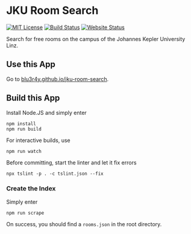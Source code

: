 # JKU Room Search

[![MIT License](https://img.shields.io/badge/License-MIT-yellow.svg?style=popout-square)](LICENSE.txt)
[![Build Status](https://img.shields.io/travis/com/blu3r4y/jku-room-search/master.svg?style=popout-square)](https://travis-ci.com/blu3r4y/jku-room-search)
[![Website Status](https://img.shields.io/website/https/github.com/blu3r4y/jku-room-search.svg?down_color=red&down_message=down&up_color=green&up_message=online&style=popout-square)](https://blu3r4y.github.io/jku-room-search/)

Search for free rooms on the campus of the Johannes Kepler University Linz.

## Use this App

Go to [blu3r4y.github.io/jku-room-search](https://blu3r4y.github.io/jku-room-search/).

## Build this App

Install Node.JS and simply enter

    npm install
    npm run build

For interactive builds, use

    npm run watch

Before committing, start the linter and let it fix errors

    npx tslint -p . -c tslint.json --fix

### Create the Index

Simply enter

    npm run scrape

On success, you should find a `rooms.json` in the root directory.
